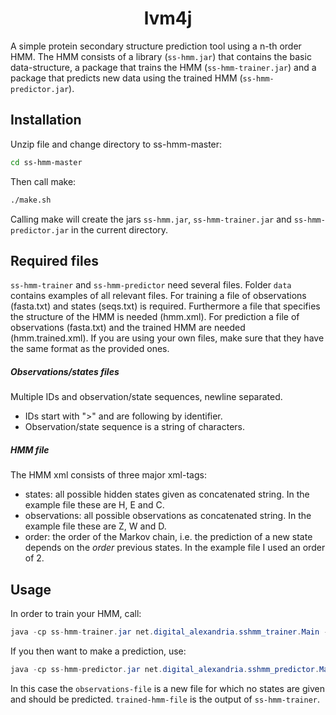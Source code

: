 <h1 align="center">
lvm4j
</h1>


A simple protein secondary structure prediction tool using a n-th order HMM. The HMM consists of a library (`ss-hmm.jar`) that contains the basic data-structure, a package that trains the HMM (`ss-hmm-trainer.jar`) and a package that predicts new data using the trained HMM (`ss-hmm-predictor.jar`).

## Installation
 
Unzip file and change directory to ss-hmm-master:
```bash
cd ss-hmm-master
```
Then call make:
```bash
./make.sh
```
Calling make will create the jars <code>ss-hmm.jar</code>, <code>ss-hmm-trainer.jar</code> and <code>ss-hmm-predictor.jar</code>  in the current directory. 

## Required files

<code>ss-hmm-trainer</code> and <code>ss-hmm-predictor</code> need several files. Folder <code>data</code> contains examples of all relevant files.
For training a file of observations (fasta.txt) and states (seqs.txt) is required. Furthermore a file that specifies the structure of the HMM is needed (hmm.xml).
For prediction a file of observations (fasta.txt) and the trained HMM are needed (hmm.trained.xml).
If you are using your own files, make sure that they have the same format as the provided ones. 


##### Observations/states files

Multiple IDs and observation/state sequences, newline separated.
* IDs start with ">" and are following by identifier.
* Observation/state sequence is a string of characters.

##### HMM file

The HMM xml consists of three major xml-tags:
* states: all possible hidden states given as concatenated string. In the example file these are H, E and C.
* observations: all possible observations as concatenated string. In the example file these are Z, W and D.
* order: the order of the Markov chain, i.e. the prediction of a new state depends on the <i>order</i> previous states. In the example file I used an order of 2.

## Usage

In order to train your HMM, call: 
```java
java -cp ss-hmm-trainer.jar net.digital_alexandria.sshmm_trainer.Main -a observations-file -s states-file --hmm hmm-file -o output-file
```

If you then want to make a prediction, use:
```java
java -cp ss-hmm-predictor.jar net.digital_alexandria.sshmm_predictor.Main -a observations-file --hmm trained-hmm-file -o output-file
```
In this case the <code>observations-file</code> is a new file for which no states are given and should be predicted. <code>trained-hmm-file</code> is the output of <code>ss-hmm-trainer</code>.

